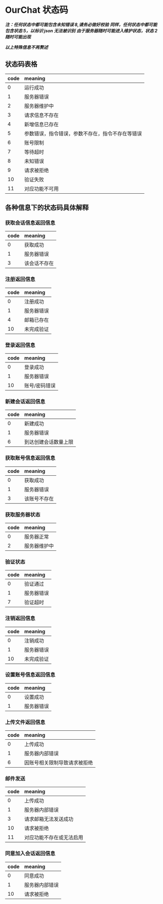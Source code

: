 # OurChat 状态码

**_注：任何状态中都可能包含未知错误 8,请务必做好校验_**
**_同样，任何状态中都可能包含状态 5，以标识 json 无法被识别_**
**_由于服务器随时可能进入维护状态，状态 2 随时可能出现_**

**_以上特殊信息不再赘述_**

## 状态码表格

| code | meaning                                          |
| :--- | :----------------------------------------------- |
| 0    | 运行成功                                         |
| 1    | 服务器错误                                       |
| 2    | 服务器维护中                                     |
| 3    | 请求信息不存在                                   |
| 4    | 新增信息已存在                                   |
| 5    | 参数错误，指令错误，参数不存在，指令不存在等错误 |
| 6    | 账号限制                                         |
| 7    | 等待超时                                         |
| 8    | 未知错误                                         |
| 9    | 请求被拒绝                                       |
| 10   | 验证失败                                         |
| 11   | 对应功能不可用                                   |

## 各种信息下的状态码具体解释

### 获取会话信息返回信息

| code | meaning      |
| :--- | :----------- |
| 0    | 获取成功     |
| 1    | 服务器错误   |
| 3    | 该会话不存在 |

### 注册返回信息

| code | meaning    |
| :--- | :--------- |
| 0    | 注册成功   |
| 1    | 服务器错误 |
| 4    | 邮箱已存在 |
| 10   | 未完成验证 |

### 登录返回信息

| code | meaning       |
| :--- | :------------ |
| 0    | 登录成功      |
| 1    | 服务器错误    |
| 10   | 账号/密码错误 |

### 新建会话返回信息

| code | meaning              |
| :--- | :------------------- |
| 0    | 新建成功             |
| 1    | 服务器错误           |
| 6    | 到达创建会话数量上限 |

### 获取账号信息返回信息

| code | meaning      |
| :--- | :----------- |
| 0    | 获取成功     |
| 1    | 服务器错误   |
| 3    | 该账号不存在 |

### 获取服务器状态

| code | meaning      |
| :--- | :----------- |
| 0    | 服务器正常   |
| 2    | 服务器维护中 |

### 验证状态

| code | meaning    |
| :--- | :--------- |
| 0    | 验证通过   |
| 1    | 服务器错误 |
| 7    | 验证超时   |

### 注销返回信息

| code | meaning    |
| :--- | :--------- |
| 0    | 注销成功   |
| 1    | 服务器错误 |
| 10   | 未完成验证 |

### 设置账号信息返回信息

| code | meaning    |
| :--- | :--------- |
| 0    | 设置成功   |
| 1    | 服务器错误 |

### 上传文件返回信息

| code | meaning                      |
| :--- | :--------------------------- |
| 0    | 上传成功                     |
| 1    | 服务器内部错误               |
| 6    | 因账号相关限制导致请求被拒绝 |

### 邮件发送

| code | meaning                  |
| :--- | :----------------------- |
| 0    | 上传成功                 |
| 1    | 服务器内部错误           |
| 3    | 请求邮箱无法发送成功     |
| 10   | 请求被拒绝               |
| 11   | 对应功能不存在或无法启用 |

### 同意加入会话返回信息

| code | meaning        |
| :--- | :------------- |
| 0    | 同意成功       |
| 1    | 服务器内部错误 |
| 10   | 请求被拒绝     |
